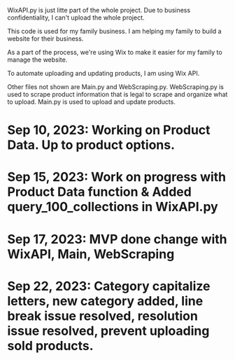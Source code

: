 WixAPI.py is just litte part of the whole project.
Due to business confidentiality, I can't upload the whole project.

This code is used for my family business.
I am helping my family to build a website for their business.

As a part of the process, we're using Wix to make it easier for my family to manage the website.

To automate uploading and updating products, I am using Wix API.

Other files not shown are Main.py and WebScraping.py.
WebScraping.py is used to scrape product information that is legal to scrape and organize what to upload.
Main.py is used to upload and update products.

# Sep 10, 2023: Working on Product Data. Up to product options.
# Sep 15, 2023: Work on progress with Product Data function & Added query_100_collections in WixAPI.py
# Sep 17, 2023: MVP done change with WixAPI, Main, WebScraping
# Sep 22, 2023: Category capitalize letters, new category added, line break issue resolved, resolution issue resolved, prevent uploading sold products.
